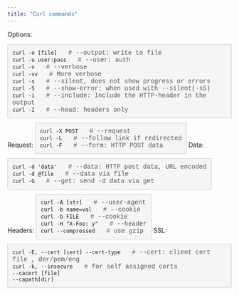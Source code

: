 ```yaml
---
title: "Curl commands"
---
```


Options:

<div style="background-color: #f5f5f5; border: 1px solid #ccc; padding: 10px; margin-bottom: 10px; display: inline-block; font-family: 'Courier New', Courier, monospace;">
  <code>curl -o [file] </code>
  <span style="margin-left: 10px; color: #555;"># --output: write to file</span>
  <br>
  <code>curl -u user:pass </code>
  <span style="margin-left: 10px; color: #555;"># --user: auth</span>
  <br>
  <code>curl -v </code>
  <span style="margin-left: 10px; color: #555;"># --verbose </span>
  <br>
  <code>curl -vv </code>
  <span style="margin-left: 10px; color: #555;"># More verbose</span>
  <br>
  <code>curl -s </code> 
  <span style="margin-left: 10px; color: #555;"># --silent, does not show progress or errors</span>
  <br>
  <code>curl -S </code> 
  <span style="margin-left: 10px; color: #555;"># --show-error: when used with --silent(-sS)</span>
  <br>
  <code>curl -i </code> 
  <span style="margin-left: 10px; color: #555;"># --include: Include the HTTP-header in the output </span>
  <br>
  <code>curl -I </code> 
  <span style="margin-left: 10px; color: #555;"># --head: headers only</span>
</div>
Request:

<div style="background-color: #f5f5f5; border: 1px solid #ccc; padding: 10px; margin-bottom: 10px; display: inline-block; font-family: 'Courier New', Courier, monospace;">
  <code>curl -X POST </code>
  <span style="margin-left: 10px; color: #555;"># --request</span>
  <br>
  <code>curl -L </code>
  <span style="margin-left: 10px; color: #555;"># --follow link if redirected</span>
  <br>
  <code>curl -F </code>
  <span style="margin-left: 10px; color: #555;"># --form: HTTP POST data</span>
</div>
Data:

<div style="background-color: #f5f5f5; border: 1px solid #ccc; padding: 10px; margin-bottom: 10px; display: inline-block; font-family: 'Courier New', Courier, monospace;">
  <code>curl -d 'data' </code>
  <span style="margin-left: 10px; color: #555;"># --data: HTTP post data, URL encoded</span>
  <br>
  <code>curl -d @file </code>
  <span style="margin-left: 10px; color: #555;"># --data via file</span>
  <br>
  <code>curl -G </code>
  <span style="margin-left: 10px; color: #555;"># --get: send -d data via get</span>
</div>
Headers:

<div style="background-color: #f5f5f5; border: 1px solid #ccc; padding: 10px; margin-bottom: 10px; display: inline-block; font-family: 'Courier New', Courier, monospace;">
  <code>curl -A [str] </code>
  <span style="margin-left: 10px; color: #555;"># --user-agent</span>
  <br>
  <code>curl -b name=val </code>
  <span style="margin-left: 10px; color: #555;"># --cookie</span>
  <br>
  <code>curl -b FILE </code>
  <span style="margin-left: 10px; color: #555;"># --cookie</span>
  <br>
  <code>curl -H "X-Foo: y" </code>
  <span style="margin-left: 10px; color: #555;"># --header</span>
  <br>
   <code>curl --compressed </code>
  <span style="margin-left: 10px; color: #555;"># use gzip</span>
</div>
SSL:

<div style="background-color: #f5f5f5; border: 1px solid #ccc; padding: 10px; margin-bottom: 10px; display: inline-block; font-family: 'Courier New', Courier, monospace;">
  <code>curl -E, --cert [cert] --cert-type </code>
  <span style="margin-left: 10px; color: #555;"># --cert: client cert file , der/pem/eng</span>
  <br>
  <code>curl -k, --insecure </code>
  <span style="margin-left: 10px; color: #555;"># for self assigned certs</span>
  <br>
  <code>--cacert [file] </code>
  <br>
  <code>--capath[dir] </code>
  
</div>
